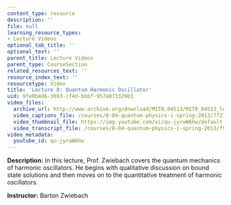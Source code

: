 ```yaml
---
content_type: resource
description: ''
file: null
learning_resource_types:
- Lecture Videos
optional_tab_title: ''
optional_text: ''
parent_title: Lecture Videos
parent_type: CourseSection
related_resources_text: ''
resource_index_text: ''
resourcetype: Video
title: 'Lecture 8: Quantum Harmonic Oscillator'
uid: 9fe0b4d6-3693-cf4d-bbbf-957a873329b3
video_files:
  archive_url: http://www.archive.org/download/MIT8.04S13/MIT8_04S13_lec08_300k.mp4
  video_captions_file: /courses/8-04-quantum-physics-i-spring-2013/7727c1b60eaa59ada3b11be818023553_qu-jyrwW6hw.vtt
  video_thumbnail_file: https://img.youtube.com/vi/qu-jyrwW6hw/default.jpg
  video_transcript_file: /courses/8-04-quantum-physics-i-spring-2013/f9d0b9cea0fc7b4cd721266c94ca2353_qu-jyrwW6hw.pdf
video_metadata:
  youtube_id: qu-jyrwW6hw
---
```


**Description:** In this lecture, Prof. Zwiebach covers the quantum mechanics of harmonic oscillators. He begins with qualitative discussion on bound state solutions and then moves on to the quantitative treatment of harmonic oscillators.

**Instructor:** Barton Zwiebach